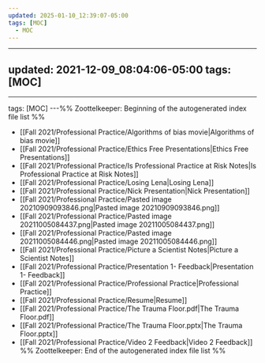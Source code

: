 ```yaml
---
updated: 2025-01-10_12:39:07-05:00
tags: [MOC]
  - MOC
---
```

---
updated: 2021-12-09_08:04:06-05:00
tags: [MOC]
---
---
tags: [MOC]
---%% Zoottelkeeper: Beginning of the autogenerated index file list  %%
-  [[Fall 2021/Professional Practice/Algorithms of bias movie|Algorithms of bias movie]]
-  [[Fall 2021/Professional Practice/Ethics Free Presentations|Ethics Free Presentations]]
-  [[Fall 2021/Professional Practice/Is Professional Practice at Risk Notes|Is Professional Practice at Risk Notes]]
-  [[Fall 2021/Professional Practice/Losing Lena|Losing Lena]]
-  [[Fall 2021/Professional Practice/Nick Presentation|Nick Presentation]]
-  [[Fall 2021/Professional Practice/Pasted image 20210909093846.png|Pasted image 20210909093846.png]]
-  [[Fall 2021/Professional Practice/Pasted image 20211005084437.png|Pasted image 20211005084437.png]]
-  [[Fall 2021/Professional Practice/Pasted image 20211005084446.png|Pasted image 20211005084446.png]]
-  [[Fall 2021/Professional Practice/Picture a Scientist Notes|Picture a Scientist Notes]]
-  [[Fall 2021/Professional Practice/Presentation 1- Feedback|Presentation 1- Feedback]]
-  [[Fall 2021/Professional Practice/Professional Practice|Professional Practice]]
-  [[Fall 2021/Professional Practice/Resume|Resume]]
-  [[Fall 2021/Professional Practice/The Trauma Floor.pdf|The Trauma Floor.pdf]]
-  [[Fall 2021/Professional Practice/The Trauma Floor.pptx|The Trauma Floor.pptx]]
-  [[Fall 2021/Professional Practice/Video 2 Feedback|Video 2 Feedback]]
%% Zoottelkeeper: End of the autogenerated index file list  %%
